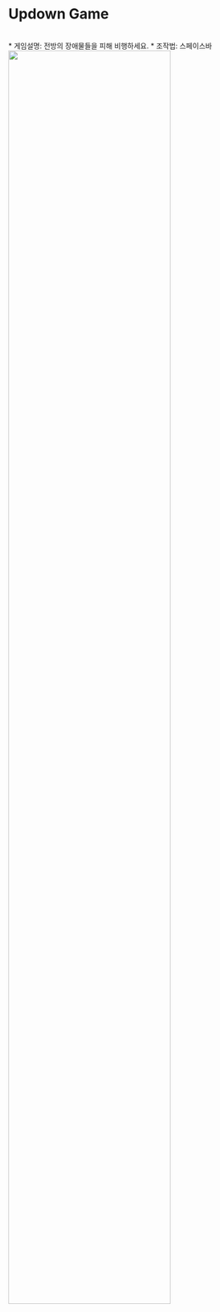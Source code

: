 
# Updown Game
<br/>
* 게임설명: 전방의 장애물들을 피해 비행하세요. 
* 조작법: 스페이스바

<img width="80%" src="https://user-images.githubusercontent.com/71778475/174717578-8f041d9e-6fd9-4cfa-8925-a86124530825.gif"/>
